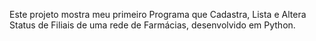 Este projeto mostra meu primeiro Programa que Cadastra, Lista e Altera Status de Filiais de uma rede de Farmácias, desenvolvido em Python.

